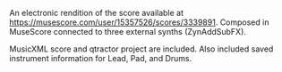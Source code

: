 An electronic rendition of the score available at https://musescore.com/user/15357526/scores/3339891.
Composed in MuseScore connected to three external synths (ZynAddSubFX).

MusicXML score and qtractor project are included. Also included saved instrument information for Lead, Pad, and Drums.

